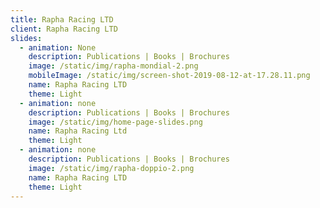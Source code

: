 ```yaml
---
title: Rapha Racing LTD
client: Rapha Racing LTD
slides:
  - animation: None
    description: Publications | Books | Brochures
    image: /static/img/rapha-mondial-2.png
    mobileImage: /static/img/screen-shot-2019-08-12-at-17.28.11.png
    name: Rapha Racing LTD
    theme: Light
  - animation: none
    description: Publications | Books | Brochures
    image: /static/img/home-page-slides.png
    name: Rapha Racing Ltd
    theme: Light
  - animation: none
    description: Publications | Books | Brochures
    image: /static/img/rapha-doppio-2.png
    name: Rapha Racing LTD
    theme: Light
---
```


